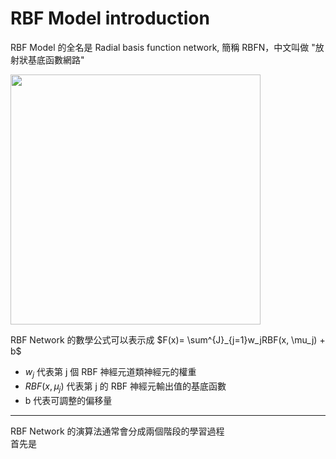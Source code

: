 # RBF Model introduction

RBF Model 的全名是 Radial basis function network, 簡稱 RBFN，中文叫做 "放射狀基底函數網路"

<img src="https://1.bp.blogspot.com/-hjh4bhL9iaQ/WZe1M_QmlbI/AAAAAAAAEIc/N4LnOTV-KLoP2w8NLBXfHQIs3NRuRRDigCLcBGAs/s640/ML-T-14-1.png" width="400px">

RBF Network 的數學公式可以表示成 $F(x)= \sum^{J}_{j=1}w_jRBF(x, \mu_j) + b$
- $w_j$ 代表第 j 個 RBF 神經元道類神經元的權重
- $RBF(x, \mu_j)$ 代表第 j 的 RBF 神經元輸出值的基底函數
- b 代表可調整的偏移量

---
RBF Network 的演算法通常會分成兩個階段的學習過程  
首先是
